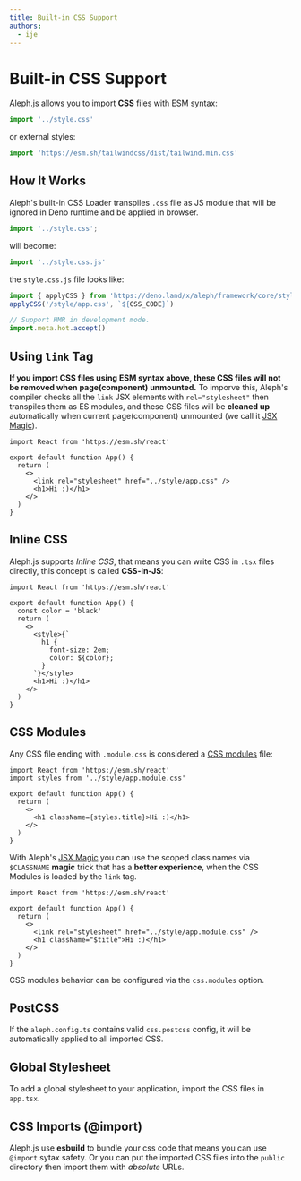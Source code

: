 ```yaml
---
title: Built-in CSS Support
authors:
  - ije
---
```


# Built-in CSS Support

Aleph.js allows you to import **CSS** files with ESM syntax:

```javascript
import '../style.css'
```

or external styles:

```javascript
import 'https://esm.sh/tailwindcss/dist/tailwind.min.css'
```

## How It Works

Aleph's built-in CSS Loader transpiles `.css` file as JS module that will be ignored in Deno runtime and be applied in browser.

```javascript
import '../style.css';
```

will become:

```javascript
import '../style.css.js'
```

the `style.css.js` file looks like:

```javascript
import { applyCSS } from 'https://deno.land/x/aleph/framework/core/style.ts'
applyCSS('/style/app.css', `${CSS_CODE}`)

// Support HMR in development mode.
import.meta.hot.accept()
```

## Using `link` Tag

**If you import CSS files using ESM syntax above, these CSS files will not be removed when page(component) unmounted.** To imporve this, Aleph's compiler checks all the `link` JSX elements with `rel="stylesheet"` then transpiles them as ES modules, and these CSS files will be **cleaned up** automatically when current page(component) unmounted (we call it [JSX Magic](/docs/advanced-features/jsx-magic)).

```tsx
import React from 'https://esm.sh/react'

export default function App() {
  return (
    <>
      <link rel="stylesheet" href="../style/app.css" />
      <h1>Hi :)</h1>
    </>
  )
}
```

## Inline CSS

Aleph.js supports _Inline CSS_, that means you can write CSS in `.tsx` files directly, this concept is called **CSS-in-JS**:

```tsx
import React from 'https://esm.sh/react'

export default function App() {
  const color = 'black'
  return (
    <>
      <style>{`
        h1 {
          font-size: 2em;
          color: ${color};
        }
      `}</style>
      <h1>Hi :)</h1>
    </>
  )
}
```

## CSS Modules

Any CSS file ending with `.module.css` is considered a [CSS modules](https://github.com/css-modules/css-modules) file:

```tsx
import React from 'https://esm.sh/react'
import styles from '../style/app.module.css'

export default function App() {
  return (
    <>
      <h1 className={styles.title}>Hi :)</h1>
    </>
  )
}
```

With Aleph's [JSX Magic](/docs/advanced-features/jsx-magic) you can use the scoped class names via `$CLASSNAME` **magic** trick that has a **better experience**, when the CSS Modules is loaded by the `link` tag.

```tsx
import React from 'https://esm.sh/react'

export default function App() {
  return (
    <>
      <link rel="stylesheet" href="../style/app.module.css" />
      <h1 className="$title">Hi :)</h1>
    </>
  )
}
```

CSS modules behavior can be configured via the `css.modules` option.

## PostCSS

If the `aleph.config.ts` contains valid `css.postcss` config, it will be automatically applied to all imported CSS.

## Global Stylesheet

To add a global stylesheet to your application, import the CSS files in `app.tsx`.

## CSS Imports (@import)

Aleph.js use **esbuild** to bundle your css code that means you can use `@import` sytax safety. Or you can put the imported CSS files into the `public` directory then import them with _absolute_ URLs.


